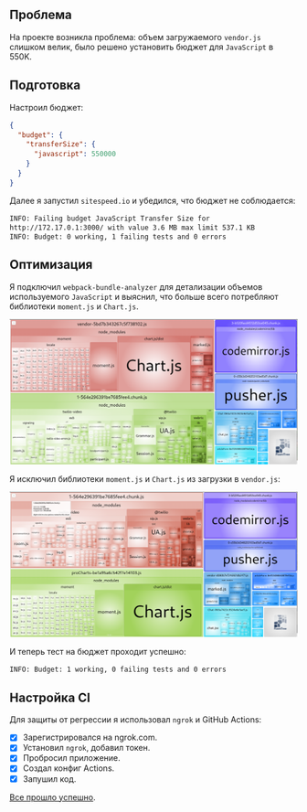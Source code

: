 ## Проблема

На проекте возникла проблема: объем загружаемого `vendor.js` слишком велик, было решено установить бюджет для `JavaScript` в 550K.

## Подготовка

Настроил бюджет:

```json
{
  "budget": {
    "transferSize": {
      "javascript": 550000
    }
  }
}
```

Далее я запустил `sitespeed.io` и убедился, что бюджет не соблюдается:

```
INFO: Failing budget JavaScript Transfer Size for http://172.17.0.1:3000/ with value 3.6 MB max limit 537.1 KB
INFO: Budget: 0 working, 1 failing tests and 0 errors
```

## Оптимизация

Я подключил `webpack-bundle-analyzer` для детализации объемов используемого `JavaScript` и выяснил, что больше всего потребляют библиотеки `moment.js` и `Chart.js`.

![image](wba_before.png)

Я исключил библиотеки `moment.js` и `Chart.js` из загрузки в `vendor.js`:

![image](wba_after.png)

И теперь тест на бюджет проходит успешно:

```
INFO: Budget: 1 working, 0 failing tests and 0 errors
```

## Настройка CI

Для защиты от регрессии я использовал `ngrok` и GitHub Actions:

- [x] Зарегистрировался на ngrok.com.
- [x] Установил `ngrok`, добавил токен.
- [x] Пробросил приложение.
- [x] Создал конфиг Actions.
- [x] Запушил код.

[Все прошло успешно](https://github.com/hworoshch/rails-optimization-task6/runs/7384554383).
